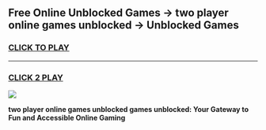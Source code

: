 
## Free Online Unblocked Games → two player online games unblocked → Unblocked Games
<h3>
<a href="https://premium.freeplayer.one?title=two_player_online_games_unblocked&ref=21F">CLICK TO PLAY</a></h3>
<hr>

<h3>
<a href="https://premium.freeplayer.one?title=two_player_online_games_unblocked&ref=21F">CLICK 2 PLAY</a>
  
</h3>

<a href="https://premium.freeplayer.one?title=two_player_online_games_unblocked&ref=21F/"><img src="https://clearcache.store/games.png"></a>


**two player online games unblocked games unblocked: Your Gateway to Fun and Accessible Online Gaming**

